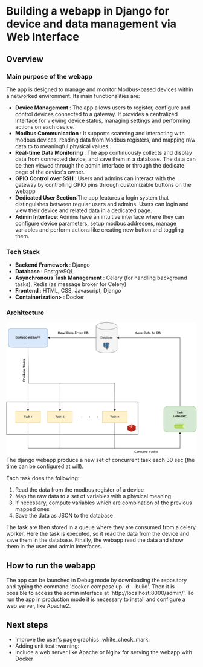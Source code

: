 # Building a webapp in Django for device and data management via Web Interface

## Overview
### Main purpose of the webapp
The app is designed to manage and monitor Modbus-based devices within a networked environment. Its main functionalities are:
<ul>
  <li><strong>Device Management </strong>: The app allows users to register, configure and control devices connected to a gateway. It provides a centralized interface for viewing device status, managing settings and performing actions on each device.</li>
  <li><strong>Modbus Communication </strong>: It supports scanning and interacting with modbus devices, reading data from Modbus registers, and mapping raw data to to meaningful physical values.</li>
  <li><strong>Real-time Data Monitoring </strong>: The app continuously collects and display data from connected device, and save them in a database. The data can be then viewed through the admin interface or through the dedicate page of the device's owner.</li>
  <li><strong>GPIO Control over SSH </strong>: Users and admins can interact with the gateway by controlling GPIO pins through customizable buttons on the webapp</li>
  <li><strong>Dedicated User Section</strong>:The app features a login system that distinguishes between regular users and admins. Users can login and view their device and related data in a dedicated page.</li>
  <li><strong>Admin Interface</strong>: Admins have an intuitive interface where they can configure device parameters, setup modbus addresses, manage variables and perform actions like creating new button and toggling them.</li>
</ul>

### Tech Stack
<ul>
  <li><strong>Backend Framework </strong>: Django</li>
  <li><strong>Database </strong>: PostgreSQL</li>
  <li><strong>Asynchronous Task Management </strong>: Celery (for handling background tasks), Redis (as message broker for Celery)</li>
  <li><strong>Frontend </strong>: HTML, CSS, Javascript, Django </li>
  <li><strong>Containerization> </strong>: Docker</li>
</ul>

### Architecture
<div align="center">
  <img src=/docs/images/Webapp_architecture.jpg alt="Webapp architecture" width="650" />
</div>
The django webapp produce a new set of concurrent task each 30 sec (the time can be configured at will). 

Each task does the following:

<ol>
  <li> Read the data from the modbus register of a device </li>
  <li> Map the raw data to a set of variables with a physical meaning </li>
  <li> If necessary, compute variables which are combination of the previous mapped ones </li>
  <li> Save the data as JSON to the database </li>
</ol>
The task are then stored in a queue where they are consumed from a celery worker. Here the task is executed, so it read the data from the device and save them in the database.
Finally, the webapp read the data and show them in the user and admin interfaces.

## How to run the webapp
The app can be launched in Debug mode by downloading the repository and typing the command 'docker-compose up -d --build'. Then it is possible to access the admin interface at 'http://localhost:8000/admin/'. 
To run the app in production mode it is necessary to install and configure a web server, like Apache2.

## Next steps
<ul>
  <li> Improve the user's page graphics  :white_check_mark: </li>
  <li> Adding unit test :warning: </li>
  <li> Include a web server like Apache or Nginx for serving the webapp with Docker </li>
</ul>
